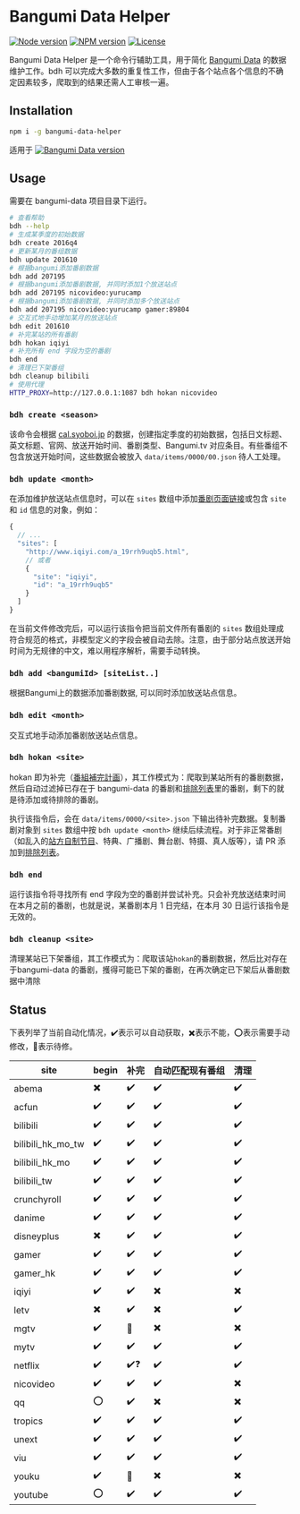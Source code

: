 # Bangumi Data Helper

[![Node version](https://badgen.net/npm/node/bangumi-data-helper?icon=https://simpleicons.now.sh/node-dot-js/fff)](https://nodejs.org)
[![NPM version](https://badgen.net/npm/v/bangumi-data-helper?icon=npm)](https://www.npmjs.com/package/bangumi-data-helper)
[![License](https://badgen.net/npm/license/bangumi-data-helper?icon=https://api.iconify.design/octicon:law.svg?color=white)](https://github.com/bangumi-data/helper/blob/master/LICENSE)

Bangumi Data Helper 是一个命令行辅助工具，用于简化 [Bangumi Data](https://github.com/bangumi-data/bangumi-data) 的数据维护工作。bdh 可以完成大多数的重复性工作，但由于各个站点各个信息的不确定因素较多，爬取到的结果还需人工审核一遍。

## Installation

```bash
npm i -g bangumi-data-helper
```

适用于 [![Bangumi Data version](https://badgen.net/badge/bangumi-data/0.3.x)](https://github.com/bangumi-data/bangumi-data)

## Usage

需要在 bangumi-data 项目目录下运行。

```bash
# 查看帮助
bdh --help
# 生成某季度的初始数据
bdh create 2016q4
# 更新某月的番组数据
bdh update 201610
# 根据bangumi添加番剧数据
bdh add 207195
# 根据bangumi添加番剧数据, 并同时添加1个放送站点
bdh add 207195 nicovideo:yurucamp
# 根据bangumi添加番剧数据, 并同时添加多个放送站点
bdh add 207195 nicovideo:yurucamp gamer:89804
# 交互式地手动增加某月的放送站点
bdh edit 201610
# 补完某站的所有番剧
bdh hokan iqiyi
# 补充所有 end 字段为空的番剧
bdh end
# 清理已下架番组
bdh cleanup bilibili
# 使用代理
HTTP_PROXY=http://127.0.0.1:1087 bdh hokan nicovideo
```

### `bdh create <season>`

该命令会根据 [cal.syoboi.jp](http://cal.syoboi.jp/quarter/) 的数据，创建指定季度的初始数据，包括日文标题、英文标题、官网、放送开始时间、番剧类型、Bangumi.tv 对应条目。有些番组不包含放送开始时间，这些数据会被放入 `data/items/0000/00.json` 待人工处理。

### `bdh update <month>`

在添加维护放送站点信息时，可以在 `sites` 数组中添加[番剧页面链接](https://github.com/bangumi-data/bangumi-data/blob/master/CONTRIBUTING.md#%E7%AB%99%E7%82%B9-url-%E6%8B%BC%E6%8E%A5)或包含 `site` 和 `id` 信息的对象，例如：

```js
{
  // ...
  "sites": [
    "http://www.iqiyi.com/a_19rrh9uqb5.html",
    // 或者
    {
      "site": "iqiyi",
      "id": "a_19rrh9uqb5"
    }
  ]
}
```

在当前文件修改完后，可以运行该指令把当前文件所有番剧的 `sites` 数组处理成符合规范的格式，非模型定义的字段会被自动去除。注意，由于部分站点放送开始时间为无规律的中文，难以用程序解析，需要手动转换。

### `bdh add <bangumiId> [siteList..]`

根据Bangumi上的数据添加番剧数据, 可以同时添加放送站点信息。

### `bdh edit <month>`

交互式地手动添加番剧放送站点信息。

### `bdh hokan <site>`

hokan 即为补完（[番組補完計画](https://github.com/bangumi-data/bangumi-data/issues/11)），其工作模式为：爬取到某站所有的番剧数据，然后自动过滤掉已存在于 bangumi-data 的番剧和[排除列表](https://github.com/bangumi-data/helper/tree/master/exclusions)里的番剧，剩下的就是待添加或待排除的番剧。

执行该指令后，会在 `data/items/0000/<site>.json` 下输出待补完数据。复制番剧对象到 `sites` 数组中按 `bdh update <month>` 继续后续流程。对于非正常番剧（如乱入的[站方自制节目](https://www.iqiyi.com/a_19rrh5w971.html)、特典、广播剧、舞台剧、特摄、真人版等），请 PR 添加到[排除列表](https://github.com/bangumi-data/helper/tree/master/exclusions)。

### `bdh end`

运行该指令将寻找所有 end 字段为空的番剧并尝试补充。只会补充放送结束时间在本月之前的番剧，也就是说，某番剧本月 1 日完结，在本月 30 日运行该指令是无效的。

### `bdh cleanup <site>`

清理某站已下架番组，其工作模式为：爬取该站`hokan`的番剧数据，然后比对存在于bangumi-data 的番剧，擭得可能已下架的番剧，在再次确定已下架后从番剧数据中清除

## Status

下表列举了当前自动化情况，✔️表示可以自动获取，✖️表示不能，⭕表示需要手动修改，🚧表示待修。

| site      | begin | 补完 | 自动匹配现有番组 | 清理 |
| --------- | ----- | --- | --------------- | ---- |
| abema     | ✖️    | ✔️  | ✔️             | ✔️  |
| acfun     | ✔️    | ✔️  | ✔️             | ✔️  |
| bilibili  | ✔️    | ✔️  | ✔️             | ✔️  |
| bilibili_hk_mo_tw |✔️|✔️| ✔️             | ✔️  |
| bilibili_hk_mo| ✔️| ✔️  | ✔️             | ✔️  |
| bilibili_tw | ✔️  | ✔️  | ✔️             | ✔️  |
| crunchyroll | ✔️    | ✔️  | ✔️           | ✔️  |
| danime    | ✔️    | ✔️  | ✔️             | ✔️  |
| disneyplus| ✖️    | ✔️  | ✔️             | ✔️  |
| gamer     | ✔️    | ✔️  | ✔️             | ✔️  |
| gamer_hk  | ✔️    | ✔️  | ✔️             | ✔️  |
| iqiyi     | ✔️    | ✔️  | ✖️             | ✖️  |
| letv      | ✖️    | ✔️  | ✖️             | ✔️  |
| mgtv      | ✔️    | 🚧  | ✖️             | ✖️  |
| mytv      | ✔️    | ✔️  | ✔️             | ✔️  |
| netflix   | ✔️    | ✔️❓| ✔️             | ✔️  |
| nicovideo | ✔️    | ✔️  | ✔️             | ✖️  |
| qq        | ⭕    | ✔️  | ✖️             | ✖️  |
| tropics   | ✔️    | ✔️  | ✔️             | ✔️  |
| unext     | ✔️    | ✔️  | ✔️             | ✔️  |
| viu       | ✔️    | ✔️  | ✔️             | ✔️  |
| youku     | ✔️    | 🚧  | ✖️             | ✖️  |
| youtube   | ⭕    | ✔️  | ✔️             | ✔️  |

